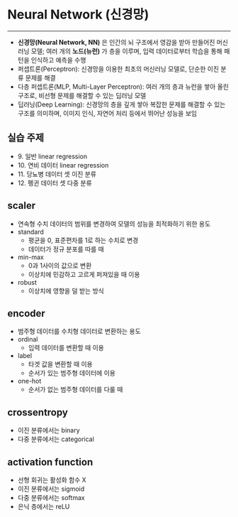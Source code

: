 # Neural Network (신경망)
---
- **신경망(Neural Network, NN)** 은 인간의 뇌 구조에서 영감을 받아 만들어진 머신러닝 모델; 여러 개의 **노드(뉴런)** 가 층을 이루며, 입력 데이터로부터 학습을 통해 패턴을 인식하고 예측을 수행
- 퍼셉트론(Perceptron): 신경망을 이용한 최초의 머신러닝 모델로, 단순한 이진 분류 문제를 해결
- 다층 퍼셉트론(MLP, Multi-Layer Perceptron): 여러 개의 층과 뉴런을 쌓아 올린 구조로, 비선형 문제를 해결할 수 있는 딥러닝 모델
- 딥러닝(Deep Learning): 신경망의 층을 깊게 쌓아 복잡한 문제를 해결할 수 있는 구조를 의미하며, 이미지 인식, 자연어 처리 등에서 뛰어난 성능을 보임

## 실습 주제
-  9\. 일반 linear regression
- 10\. 연비 데이터 linear regression
- 11\. 당뇨병 데이터 셋 이진 분류
- 12\. 펭귄 데이터 셋 다중 분류

## scaler
- 연속형 수치 데이터의 범위를 변경하여 모델의 성능을 최적화하기 위한 용도
- standard
    - 평균을 0, 표준편차를 1로 하는 수치로 변경
    - 데이터가 정규 분포를 따를 때
- min-max
    - 0과 1사이의 값으로 변환
    - 이상치에 민감하고 고르게 퍼져있을 때 이용
- robust
    - 이상치에 영향을 덜 받는 방식

## encoder
- 범주형 데이터를 수치형 데이터로 변환하는 용도
- ordinal
    - 입력 데이터를 변환할 때 이용
- label
    - 타겟 값을 변환할 때 이용
    - 순서가 있는 범주형 데이터에 이용
- one-hot
    - 순서가 없는 범주형 데이터를 다룰 때

## crossentropy
- 이진 분류에서는 binary
- 다중 분류에서는 categorical

## activation function
- 선형 회귀는 활성화 함수 X
- 이진 분류에서는 sigmoid
- 다중 분류에서는 softmax
- 은닉 층에서는 reLU